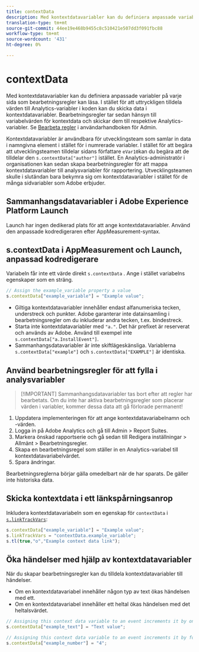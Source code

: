 ```yaml
---
title: contextData
description: Med kontextdatavariabler kan du definiera anpassade variabler på varje sida som bearbetningsregler kan läsa.
translation-type: tm+mt
source-git-commit: 44ee19e468b9455c8c510421e507dd3f091fbc88
workflow-type: tm+mt
source-wordcount: '431'
ht-degree: 0%

---
```



# contextData

Med kontextdatavariabler kan du definiera anpassade variabler på varje sida som bearbetningsregler kan läsa. I stället för att uttryckligen tilldela värden till Analytics-variabler i koden kan du skicka data i kontextdatavariabler. Bearbetningsregler tar sedan hänsyn till variabelvärden för kontextdata och skickar dem till respektive Analytics-variabler. Se [Bearbeta regler](/help/admin/admin/c-processing-rules/c-processing-rules-configuration/t-processing-rules.md) i användarhandboken för Admin.

Kontextdatavariabler är användbara för utvecklingsteam som samlar in data i namngivna element i stället för i numrerade variabler. I stället för att begära att utvecklingsteamen tilldelar sidans författare `eVar10`kan du begära att de tilldelar den `s.contextData["author"]` istället. En Analytics-administratör i organisationen kan sedan skapa bearbetningsregler för att mappa kontextdatavariabler till analysvariabler för rapportering. Utvecklingsteamen skulle i slutändan bara bekymra sig om kontextdatavariabler i stället för de många sidvariabler som Adobe erbjuder.

## Sammanhangsdatavariabler i Adobe Experience Platform Launch

Launch har ingen dedikerad plats för att ange kontextdatavariabler. Använd den anpassade kodredigeraren efter AppMeasurement-syntax.

## s.contextData i AppMeasurement och Launch, anpassad kodredigerare

Variabeln får inte ett värde direkt `s.contextData` . Ange i stället variabelns egenskaper som en sträng.

```js
// Assign the example_variable property a value
s.contextData["example_variable"] = "Example value";
```

* Giltiga kontextdatavariabler innehåller endast alfanumeriska tecken, understreck och punkter. Adobe garanterar inte datainsamling i bearbetningsregler om du inkluderar andra tecken, t.ex. bindestreck.
* Starta inte kontextdatavariabler med `"a."`. Det här prefixet är reserverat och används av Adobe. Använd till exempel inte `s.contextData["a.InstallEvent"]`.
* Sammanhangsdatavariabler är inte skiftlägeskänsliga. Variablerna `s.contextData["example"]` och `s.contextData["EXAMPLE"]` är identiska.

## Använd bearbetningsregler för att fylla i analysvariabler

>[!IMPORTANT] Sammanhangsdatavariabler tas bort efter att regler har bearbetats. Om du inte har aktiva bearbetningsregler som placerar värden i variabler, kommer dessa data att gå förlorade permanent!

1. Uppdatera implementeringen för att ange kontextdatavariabelnamn och -värden.
2. Logga in på Adobe Analytics och gå till Admin > Report Suites.
3. Markera önskad rapportserie och gå sedan till Redigera inställningar > Allmänt > Bearbetningsregler.
4. Skapa en bearbetningsregel som ställer in en Analytics-variabel till kontextdatavariabelvärdet.
5. Spara ändringar.

Bearbetningsreglerna börjar gälla omedelbart när de har sparats. De gäller inte historiska data.

## Skicka kontextdata i ett länkspårningsanrop

Inkludera kontextdatavariabeln som en egenskap för `contextData` i [`s.linkTrackVars`](../config-vars/linktrackvars.md):

```js
s.contextData["example_variable"] = "Example value";
s.linkTrackVars = "contextData.example_variable";
s.tl(true,"o","Example context data link");
```

## Öka händelser med hjälp av kontextdatavariabler

När du skapar bearbetningsregler kan du tilldela kontextdatavariabler till händelser.

* Om en kontextdatavariabel innehåller någon typ av text ökas händelsen med ett.
* Om en kontextdatavariabel innehåller ett heltal ökas händelsen med det heltalsvärdet.

```js
// Assigning this context data variable to an event increments it by one
s.contextData["example_text"] = "Text value";

// Assigning this context data variable to an event increments it by four
s.contextData["example_number"] = "4";
```
